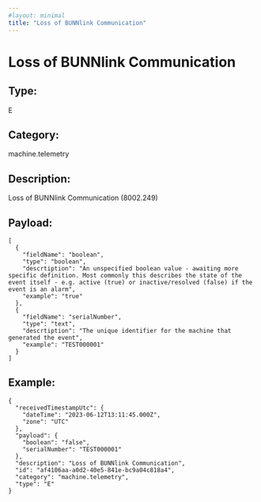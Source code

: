 ```yaml
---
#layout: minimal
title: "Loss of BUNNlink Communication"
---
```


# Loss of BUNNlink Communication

## Type:

E

## Category:

machine.telemetry

## Description: 

Loss of BUNNlink Communication (8002.249)

## Payload:

```
[
  {
    "fieldName": "boolean",
    "type": "boolean",
    "descrtiption": "An unspecified boolean value - awaiting more specific definition. Most commonly this describes the state of the event itself - e.g. active (true) or inactive/resolved (false) if the event is an alarm",
    "example": "true"
  },
  {
    "fieldName": "serialNumber",
    "type": "text",
    "descrtiption": "The unique identifier for the machine that generated the event",
    "example": "TEST000001"
  }
]
```

## Example:

```
{
  "receivedTimestampUtc": {
    "dateTime": "2023-06-12T13:11:45.000Z",
    "zone": "UTC"
  },
  "payload": {
    "boolean": "false",
    "serialNumber": "TEST000001"
  },
  "description": "Loss of BUNNlink Communication",
  "id": "af4106aa-a0d2-40e5-841e-bc9a04c818a4",
  "category": "machine.telemetry",
  "type": "E"
}
```
